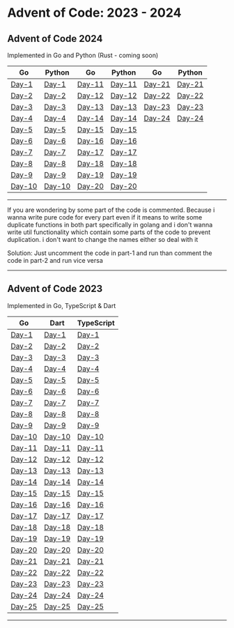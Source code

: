 # Advent of Code: 2023 - 2024

## Advent of Code 2024

Implemented in Go and Python (Rust - coming soon)

|**Go**|**Python**|**Go**|**Python**|**Go**|**Python**|
|------|----------|------|----------|------|----------|
|[Day-1](2024/Go/Day1)|[Day-1](2024/Python/Day1)|[Day-11](2024/Go/Day11)|[Day-11](2024/Python/Day11)|[Day-21](2024/Go/Day21)|[Day-21](2024/Python/Day21)|
|[Day-2](2024/Go/Day2)|[Day-2](2024/Python/Day2)|[Day-12](2024/Go/Day12)|[Day-12](2024/Python/Day12)|[Day-22](2024/Go/Day22)|[Day-22](2024/Python/Day22)|
|[Day-3](2024/Go/Day3)|[Day-3](2024/Python/Day3)|[Day-13](2024/Go/Day13)|[Day-13](2024/Python/Day13)|[Day-23](2024/Go/Day23)|[Day-23](2024/Python/Day23)|
|[Day-4](2024/Go/Day4)|[Day-4](2024/Python/Day4)|[Day-14](2024/Go/Day14)|[Day-14](2024/Python/Day14)|[Day-24](2024/Go/Day24)|[Day-24](2024/Python/Day24)|
|[Day-5](2024/Go/Day5)|[Day-5](2024/Python/Day5)|[Day-15](2024/Go/Day15)|[Day-15](2024/Python/Day15)|
|[Day-6](2024/Go/Day6)|[Day-6](2024/Python/Day6)|[Day-16](2024/Go/Day16)|[Day-16](2024/Python/Day16)|
|[Day-7](2024/Go/Day7)|[Day-7](2024/Python/Day7)|[Day-17](2024/Go/Day17)|[Day-17](2024/Python/Day17)|
|[Day-8](2024/Go/Day8)|[Day-8](2024/Python/Day8)|[Day-18](2024/Go/Day18)|[Day-18](2024/Python/Day18)|
|[Day-9](2024/Go/Day9)|[Day-9](2024/Python/Day9)|[Day-19](2024/Go/Day19)|[Day-19](2024/Python/Day19)|
|[Day-10](2024/Go/Day10)|[Day-10](2024/Python/Day10)|[Day-20](2024/Go/Day20)|[Day-20](2024/Python/Day20)|

---
If you are wondering by some part of the code is commented. Because i wanna write  pure code for every part even if it means to write some duplicate functions in both part specifically in golang and i don't wanna write util functionality which contain some parts of the code to prevent duplication. i don't want to change the names either so deal with it

Solution: Just uncomment the code in part-1 and run than comment the code in part-2 and run vice versa

---

## Advent of Code 2023

Implemented in Go, TypeScript & Dart

|**Go**|**Dart**|**TypeScript**|
|------|--------|--------------|
|[Day-1](2023/Go/Day1)|[Day-1](2023/Dart/Day1)|[Day-1](2023/TypeScript/Day1)|
|[Day-2](2023/Go/Day2)|[Day-2](2023/Dart/Day2)|[Day-2](2023/TypeScript/Day2)|
|[Day-3](2023/Go/Day3)|[Day-3](2023/Dart/Day3)|[Day-3](2023/TypeScript/Day3)|
|[Day-4](2023/Go/Day4)|[Day-4](2023/Dart/Day4)|[Day-4](2023/TypeScript/Day4)|
|[Day-5](2023/Go/Day5)|[Day-5](2023/Dart/Day5)|[Day-5](2023/TypeScript/Day5)|
|[Day-6](2023/Go/Day6)|[Day-6](2023/Dart/Day6)|[Day-6](2023/TypeScript/Day6)|
|[Day-7](2023/Go/Day7)|[Day-7](2023/Dart/Day7)|[Day-7](2023/TypeScript/Day7)|
|[Day-8](2023/Go/Day8)|[Day-8](2023/Dart/Day8)|[Day-8](2023/TypeScript/Day8)|
|[Day-9](2023/Go/Day9)|[Day-9](2023/Dart/Day9)|[Day-9](2023/TypeScript/Day9)|
|[Day-10](2023/Go/Day10)|[Day-10](2023/Dart/Day10)|[Day-10](2023/TypeScript/Day10)|
|[Day-11](2023/Go/Day11)|[Day-11](2023/Dart/Day11)|[Day-11](2023/TypeScript/Day11)|
|[Day-12](2023/Go/Day12)|[Day-12](2023/Dart/Day12)|[Day-12](2023/TypeScript/Day12)|
|[Day-13](2023/Go/Day13)|[Day-13](2023/Dart/Day13)|[Day-13](2023/TypeScript/Day13)|
|[Day-14](2023/Go/Day14)|[Day-14](2023/Dart/Day14)|[Day-14](2023/TypeScript/Day14)|
|[Day-15](2023/Go/Day15)|[Day-15](2023/Dart/Day15)|[Day-15](2023/TypeScript/Day15)|
|[Day-16](2023/Go/Day16)|[Day-16](2023/Dart/Day16)|[Day-16](2023/TypeScript/Day16)|
|[Day-17](2023/Go/Day17)|[Day-17](2023/Dart/Day17)|[Day-17](2023/TypeScript/Day17)|
|[Day-18](2023/Go/Day18)|[Day-18](2023/Dart/Day18)|[Day-18](2023/TypeScript/Day18)|
|[Day-19](2023/Go/Day19)|[Day-19](2023/Dart/Day19)|[Day-19](2023/TypeScript/Day19)|
|[Day-20](2023/Go/Day20)|[Day-20](2023/Dart/Day20)|[Day-20](2023/TypeScript/Day20)|
|[Day-21](2023/Go/Day21)|[Day-21](2023/Dart/Day21)|[Day-21](2023/TypeScript/Day21)|
|[Day-22](2023/Go/Day22)|[Day-22](2023/Dart/Day22)|[Day-22](2023/TypeScript/Day22)|
|[Day-23](2023/Go/Day23)|[Day-23](2023/Dart/Day23)|[Day-23](2023/TypeScript/Day23)|
|[Day-24](2023/Go/Day24)|[Day-24](2023/Dart/Day24)|[Day-24](2023/TypeScript/Day24)|
|[Day-25](2023/Go/Day25)|[Day-25](2023/Dart/Day25)|[Day-25](2023/TypeScript/Day25)|

---
